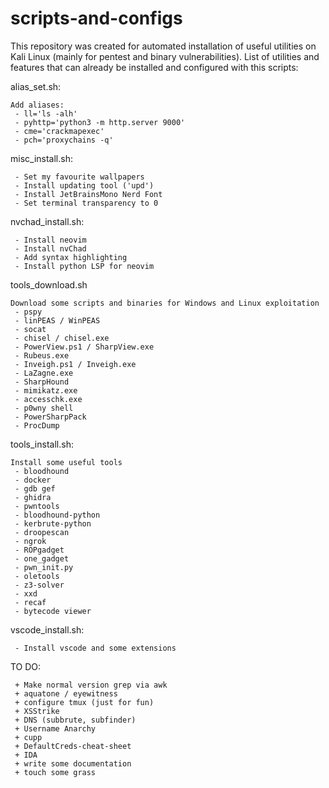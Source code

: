 # scripts-and-configs
This repository was created for automated installation of useful utilities on Kali Linux (mainly for pentest and binary vulnerabilities).
List of utilities and features that can already be installed and configured with this scripts:

alias_set.sh:
```
Add aliases:
 - ll='ls -alh'
 - pyhttp='python3 -m http.server 9000'
 - cme='crackmapexec'
 - pch='proxychains -q'
```

misc_install.sh:
```
 - Set my favourite wallpapers
 - Install updating tool ('upd')
 - Install JetBrainsMono Nerd Font
 - Set terminal transparency to 0
```

nvchad_install.sh:
```
 - Install neovim
 - Install nvChad
 - Add syntax highlighting
 - Install python LSP for neovim
```

tools_download.sh
```
Download some scripts and binaries for Windows and Linux exploitation
 - pspy
 - linPEAS / WinPEAS
 - socat
 - chisel / chisel.exe
 - PowerView.ps1 / SharpView.exe
 - Rubeus.exe
 - Inveigh.ps1 / Inveigh.exe
 - LaZagne.exe
 - SharpHound
 - mimikatz.exe
 - accesschk.exe
 - p0wny shell
 - PowerSharpPack
 - ProcDump
```

tools_install.sh:
```
Install some useful tools
 - bloodhound
 - docker
 - gdb gef
 - ghidra
 - pwntools
 - bloodhound-python
 - kerbrute-python
 - droopescan
 - ngrok
 - ROPgadget
 - one_gadget
 - pwn_init.py
 - oletools
 - z3-solver
 - xxd
 - recaf
 - bytecode viewer
```

vscode_install.sh:
```
 - Install vscode and some extensions
```

TO DO:
```
 + Make normal version grep via awk
 + aquatone / eyewitness
 + configure tmux (just for fun)
 + XSStrike
 + DNS (subbrute, subfinder)
 + Username Anarchy
 + cupp
 + DefaultCreds-cheat-sheet
 + IDA
 + write some documentation
 + touch some grass
```
